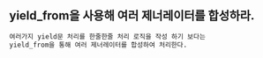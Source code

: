 ## yield_from을 사용해 여러 제너레이터를 합성하라.
```bash
여러가지 yield문 처리를 한줄한줄 처리 로직을 작성 하기 보다는
yield_from을 통해 여러 제너레이터를 합성하여 처리한다.
```